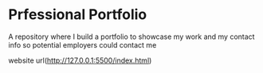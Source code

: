 # Prfessional Portfolio
A repository where I build a portfolio to showcase my work and my contact info so potential employers could contact me 


website url(http://127.0.0.1:5500/index.html)
